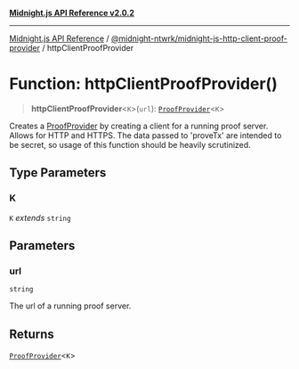[**Midnight.js API Reference v2.0.2**](../../../README.md)

***

[Midnight.js API Reference](../../../packages.md) / [@midnight-ntwrk/midnight-js-http-client-proof-provider](../README.md) / httpClientProofProvider

# Function: httpClientProofProvider()

> **httpClientProofProvider**\<`K`\>(`url`): [`ProofProvider`](../../midnight-js-types/interfaces/ProofProvider.md)\<`K`\>

Creates a [ProofProvider](../../midnight-js-types/interfaces/ProofProvider.md) by creating a client for a running proof server.
Allows for HTTP and HTTPS. The data passed to 'proveTx' are intended to be
secret, so usage of this function should be heavily scrutinized.

## Type Parameters

### K

`K` *extends* `string`

## Parameters

### url

`string`

The url of a running proof server.

## Returns

[`ProofProvider`](../../midnight-js-types/interfaces/ProofProvider.md)\<`K`\>
